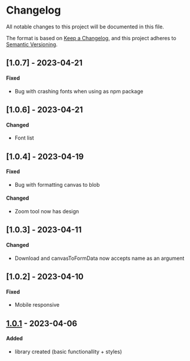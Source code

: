 # Changelog
All notable changes to this project will be documented in this file.

The format is based on [Keep a Changelog](https://keepachangelog.com/en/1.0.0/),
and this project adheres to [Semantic Versioning](https://semver.org/spec/v2.0.0.html).

## [1.0.7] - 2023-04-21
#### Fixed
- Bug with crashing fonts when using as npm package

## [1.0.6] - 2023-04-21
#### Changed
- Font list

## [1.0.4] - 2023-04-19
#### Fixed
- Bug with formatting canvas to blob

#### Changed
- Zoom tool now has design

## [1.0.3] - 2023-04-11
#### Changed
- Download and canvasToFormData now accepts name as an argument

## [1.0.2] - 2023-04-10
#### Fixed
- Mobile responsive

## [1.0.1] - 2023-04-06
#### Added
- library created (basic functionallity + styles)

[Unreleased]: https://github.com/SegmentationFaultEnjoyer/image-editor
[1.0.1]: https://github.com/SegmentationFaultEnjoyer/image-editor
